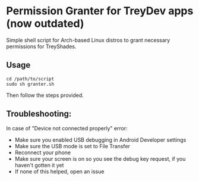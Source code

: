 # Permission Granter for TreyDev apps (now outdated)

Simple shell script for Arch-based Linux distros to grant necessary permissions for TreyShades.

## Usage

```
cd /path/to/script
sudo sh granter.sh
```
Then follow the steps provided.

## Troubleshooting:
In case of "Device not connected properly" error:

- Make sure you enabled USB debugging in Android Developer settings
- Make sure the USB mode is set to File Transfer
- Reconnect your phone
- Make sure your screen is on so you see the debug key request, if you haven't gotten it yet
- If none of this helped, open an issue
